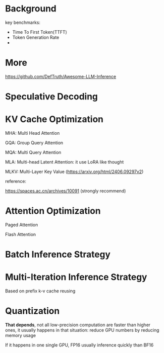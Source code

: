 # Background


key benchmarks:

- Time To First Token(TTFT)
- Token Generation Rate
- 

# More

https://github.com/DefTruth/Awesome-LLM-Inference

# Speculative Decoding

# KV Cache Optimization

MHA: Multi Head Attention

GQA: Group Query Attention

MQA: Multi Query Attention

MLA:  Multi-head Latent Attention: it use LoRA like thought

MLKV: Multi-Layer Key Value (https://arxiv.org/html/2406.09297v2)

reference:

https://spaces.ac.cn/archives/10091  (strongly recommend)

# Attention Optimization


Paged Attention

Flash Attention



# Batch Inference Strategy

# Multi-Iteration Inference Strategy

Based on prefix k-v cache reusing

# Quantization

**That depends**, not all low-precision computation are faster than higher ones, it usually happens in that situation: reduce GPU numbers by reducing memory usage

If it happens in one single GPU, FP16 usually inference quickly than BF16
